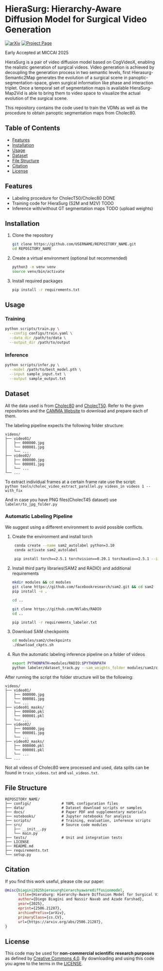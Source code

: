 # HieraSurg: Hierarchy-Aware Diffusion Model for Surgical Video Generation
[![arXiv](https://img.shields.io/badge/arXiv-2506.21287-B31B1B.svg)](https://arxiv.org/abs/2506.21287) [![Project Page](https://img.shields.io/badge/docs-GitHub%20Pages-blue.svg)](https://diegobiagini.github.io/HieraSurg/)    

Early Accepted at MICCAI 2025

HieraSurg is a pair of video diffusion model based on CogVideoX, enabling the realistic generation of surgical videos.
Video generation is achieved by decoupling the generation process in two semantic levels, first Hierasurg-Semantic2Map generates the evolution of a surgical scene in panoptic-segmentation-space, given surgical information like phase and interaction triplet.
Once a temporal set of segmentation maps is available HieraSurg-Map2Vid is able to bring them to video space to visualize the actual evolution of the surgical scene.

This repository contains the code used to train the VDMs as well as the procedure to obtain panoptic segmentation maps from Cholec80.


## Table of Contents
- [Features](#features)  
- [Installation](#installation)  
- [Usage](#usage)  
- [Dataset](#dataset)  
- [File Structure](#file-structure)  
- [Citation](#citation)  
- [License](#license)  

## Features

- Labeling procedure for CholecT50/Cholec80 DONE
- Training code for HieraSurg (S2M and M2V) TODO
- Inference with/without GT segmentation maps TODO (upload weights)

## Installation

1. Clone the repository  
   ```bash
   git clone https://github.com/USERNAME/REPOSITORY_NAME.git
   cd REPOSITORY_NAME
   ```
2. Create a virtual environment (optional but recommended)  
   ```bash
   python3 -m venv venv
   source venv/bin/activate
   ```
3. Install required packages  
   ```bash
   pip install -r requirements.txt
   ```  

## Usage

### Training

```bash
python scripts/train.py \
  --config configs/train.yaml \
  --data_dir /path/to/data \
  --output_dir /path/to/output
```


### Inference

```bash
python scripts/infer.py \
  --model /path/to/best_model.pth \
  --input sample_input.txt \
  --output sample_output.txt
```

## Dataset

All the data used is from [Cholec80](https://github.com/CAMMA-public/TF-Cholec80) and [CholecT50](https://github.com/CAMMA-public/cholect50).
Refer to the given repositories and the [CAMMA Website](https://camma.unistra.fr/datasets/) to download and prepare each of them.

The labeling pipeline expects the following folder structure:
```text
videos/
├── video01/              
│   ├── 000000.jpg
│   └── 000001.jpg
│   └── ...
├── video02/              
│   ├── 000000.jpg
│   └── 000001.jpg
│   └── ...
└── ...
```

To extract individual frames at a certain frame rate use the script:  
```python tools/cholec_video_extract_parallel.py videos_in videos 1 --with_fix```

And in case you have PNG files(CholecT45 dataset) use `labeler/to_jpg_folder.py`


### Automatic Labeling Pipeline
We suggest using a different environment to avoid possible conflicts.
1. Create the environment and install torch
   ```bash
    conda create --name sam2_autolabel python=3.10
    conda activate sam2_autolabel
    
    pip install torch==2.5.1 torchvision==0.20.1 torchaudio==2.5.1 --index-url https://download.pytorch.org/whl/cu124

   ``` 
2. Install third party libraries(SAM2 and RADIO) and additional requirements
    ```bash
    mkdir modules && cd modules
    git clone https://github.com/facebookresearch/sam2.git && cd sam2
    pip install -e .

    cd ..

    git clone https://github.com/NVlabs/RADIO
    cd ..

    pip install -r requirements_labeler.txt    
    ```
3. Download SAM checkpoints
    ```bash
    cd modules/sam2/checkpoints
    ./download_ckpts.sh
    ```
4. Run the automatic labeling inference pipeline on a folder of videos
    ```bash
    export PYTHONPATH=modules/RADIO:$PYTHONPATH
    python labeler/dataset_track.py --sam_weights_folder modules/sam2/checkpoints --dataset_folder videos --visualize
    ```
After running the script the folder structure will be the following:
```text
videos/
├── video01/              
│   ├── 000000.jpg
│   └── 000001.jpg
│   └── ...
├── video01_masks/              
│   ├── 000000.pkl
│   └── 000001.pkl
│   └── ...
├── video02/              
│   ├── 000000.jpg
│   └── 000001.jpg
│   └── ...
├── video02_masks/              
│   ├── 000000.pkl
│   └── 000001.pkl
│   └── ...
└── ...
```
Not all videos of Cholec80 were processed and used, data splits can be found in `train_videos.txt` and `val_videos.txt`.  

## File Structure

```text
REPOSITORY_NAME/
├── configs/              # YAML configuration files
├── data/                 # Dataset download scripts or samples
├── docs/                 # Paper PDF and supplementary materials
├── notebooks/            # Jupyter notebooks for analysis
├── scripts/              # Training, evaluation, inference scripts
├── src/                  # Source code modules
│   ├── __init__.py
│   └── main.py
├── tests/                # Unit and integration tests
├── LICENSE
├── README.md
├── requirements.txt
└── setup.py
```

## Citation
If you find this work useful, please cite our paper:
```bibtex
@misc{biagini2025hierasurghierarchyawarediffusionmodel,
      title={HieraSurg: Hierarchy-Aware Diffusion Model for Surgical Video Generation}, 
      author={Diego Biagini and Nassir Navab and Azade Farshad},
      year={2025},
      eprint={2506.21287},
      archivePrefix={arXiv},
      primaryClass={cs.CV},
      url={https://arxiv.org/abs/2506.21287}, 
}
```
## License

This code may be used for **non-commercial scientific research purposes** as defined by [Creative Commons 4.0](https://creativecommons.org/licenses/by-nc-sa/4.0/legalcode). By downloading and using this code you agree to the terms in the [LICENSE](LICENSE). 